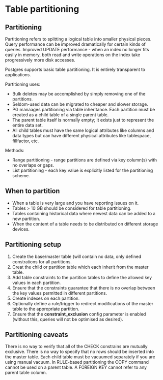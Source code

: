# Table partitioning

## Partitioning

Partitioning refers to splitting a logical table into smaller physical
pieces. Query performance can be improved dramatically for certain kinds
of queries. Improved UPDATE performance - when an index no longer fits
easily in memory, both read and write operations on the index take
progressively more disk accesses.

Postgres supports basic table partitioning. It is entirely transparent
to applications.

Partitioning uses:

* Bulk deletes may be accomplished by simply removing one of the
  partitions.
* Seldom-used data can be migrated to cheaper and slower storage.
* PG manaages partitioning via table inheritance. Each partition must be
  created as a child table of a single parent table.
* The parent table itself is normally empty; it exists just to represent
  the entire data set.
* All child tables must have the same logical attributes like columns
  and data types but can have different physical attributes like
  tablespace, fillfactor, etc.

Methods:

* Range partitioning - range partitions are defined via key column(s)
  with no overlaps or gaps.
* List partitioning - each key value is explicitly listed for the
  partitioning scheme.

## When to partition

* When a table is very large and you have reporting issues on it.
* Tables > 10 GB should be considered for table partitioning.
* Tables containing historical data where newest data can be added to a
  new partition.
* When the content of a table needs to be distributed on different
  storage devices.

## Partitioning setup

1. Create the base/master table (will contain no data, only defined
   constrations for all partitions.
2. Creat the child or partition table which each inherit from the master
   table.
3. Add table constraints to the partition tables to define the allowed
   key values in each partition.
4. Ensure that the constraints guarantee that there is no overlap
   between the key values permitted in different partitions.
5. Create indexes on each partition.
6. Optionally define a rule/trigger to redirect modifications of the
   master table to the appropriate partition.
7. Ensure that the **constraint_exclusion** config parameter is enabled
   (without this, queries will not be optimised as desired).

## Partitioning caveats

There is no way to verify that all of the CHECK constrains are mutually
exclusive. There is no way to specify that no rows should be inserted
into the master table. Each child table must be vacuumed separately if
you are using manual vacuum. In RULE-based partitioning the COPY command
cannot be used on a parent table. A FOREIGN KEY cannot refer to any
parent table column.
